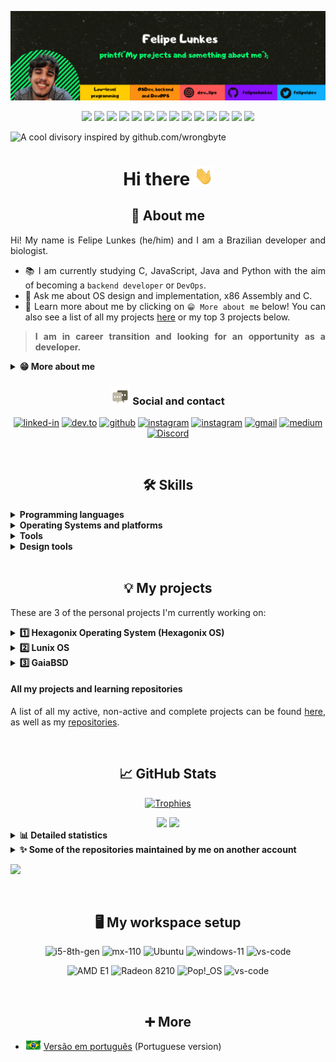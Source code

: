
[![Header](https://raw.githubusercontent.com/felipenlunkes/felipenlunkes/master/img/header.png "Header")](https://twitter.com/felipeldev/)

<div align="center">

![](https://img.shields.io/badge/OS-Linux-informational?style=flat&logo=linux&logoColor=white&color=2bbc8a)
![](https://img.shields.io/badge/OS-FreeBSD-informational?style=flat&logo=freebsd&logoColor=white&color=2bbc8a)
![](https://img.shields.io/badge/OS-macOS-informational?style=flat&logo=macos&logoColor=white&color=2bbc8a)
![](https://img.shields.io/badge/OS-Windows-informational?style=flat&logo=windows&logoColor=white&color=2bbc8a)
![](https://img.shields.io/badge/Code-Make-informational?style=flat&logo=cmake&logoColor=white&color=2bbc8a)
![](https://img.shields.io/badge/Code-Assembly-informational?style=flat&logo=assembly&logoColor=white&color=2bbc8a)
![](https://img.shields.io/badge/Code-C-informational?style=flat&logo=c&logoColor=white&color=2bbc8a)
![](https://img.shields.io/badge/Code-Java-informational?style=flat&logo=java&logoColor=white&color=2bbc8a)
![](https://img.shields.io/badge/Code-VisualBasic-informational?style=flat&logo=.net&logoColor=white&color=2bbc8a)
![](https://img.shields.io/badge/Code-Python-informational?style=flat&logo=python&logoColor=white&color=2bbc8a)
![](https://img.shields.io/badge/Code-Markdown-informational?style=flat&logo=markdown&logoColor=white&color=2bbc8a)
![](https://img.shields.io/badge/Code-MySQL-informational?style=flat&logo=mysql&logoColor=white&color=2bbc8a)
![](https://img.shields.io/badge/Shell-Bash-informational?style=flat&logo=gnu-bash&logoColor=white&color=2bbc8a)
![](https://img.shields.io/badge/Arduino-Arduino-informational?style=flat&logo=arduino&logoColor=white&color=2bbc8a)

</div>

![A cool divisory inspired by github.com/wrongbyte](https://i.imgur.com/waxVImv.png)

<div align="center">

# Hi there <img src="https://raw.githubusercontent.com/felipenlunkes/felipenlunkes/master/img/wave.gif" width="30px" height="30px" />

## 💁 About me

</div>
    
<div align="justify">

Hi! My name is Felipe Lunkes (he/him) and I am a Brazilian developer and biologist.

* 📚 I am currently studying C, JavaScript, Java and Python with the aim of becoming a `backend developer` or `DevOps`.
* 🌱 Ask me about OS design and implementation, x86 Assembly and C.
* 🔎 Learn more about me by clicking on `😁 More about me` below! You can also see a list of all my projects [here](PROJECTS.md) or my top 3 projects below.

> **I am in career transition and looking for an opportunity as a developer.**

</div>

<details title="More about me" align='left'>
<br>
<summary align='left'><strong>😁 More about me</strong></summary>

<div align="justify">

<details title="My trajectory" align='left'>
<br>
<summary align='left'><strong>⏳️ My trajectory</strong></summary>

<div align="justify">

My life as a developer started at age 2, when I was introduced to a computer. Later, at age 15, I decided to take a technical course in computer science, which made me fall in love with programming. In this course I learned some languages ​​and learned the basis to seek to learn others on my own.

Also at that time, operating systems aroused a great interest in me. I started using Ubuntu as my main operating system and soon became interested in trying to develop one from scratch. In 2012, I started to develop an operating system based on `Linux from Scratch` tutorials, called Netuno SO. I learned a lot about organizing an operating system, maintaining and operating a Unix-like system, creating and maintaining makefiles and compiling packages, which allowed me to gain a lot of experience in administering a Linux system. This project also ignited my passion for Unix systems even more, which led me to research, study and try to develop an operating system on my own, focusing on a Unix-like model. I started to create projects derived from free operating systems, to learn more about how they work and start my own project.

I'm a loyal open source user and all my projects have been released with some free license (mostly BSD). I am passionate about the design and implementation of operating systems, as well as their administration. I created and maintain a simple and free operating system, for educational purposes, which can be found in my [projects](PROJECTS.en.md). This operating system project stems from my fascination with Unix systems and a desire to better understand how an operating system works and is organized. This project is open to new ideas and collaborations!

</div>

</details>

<details title="My experiences" align='left'>
<br>
<summary align='left'><strong>💻 My experiences</strong></summary>

<div align="justify">

Today, I have experience in C, x86 Assembly, Java, Pascal, Basic, Visual Basic (.NET) and Python.

</div>

</details>

<details title="Languages" align='left'>
<br>
<summary align='left'><strong>:sparkles: Languages</strong></summary>

<div align="justify">

| Language      | Proficiency     |
|:-------------:|:---------------:|
| Portuguese    | Fluent (native) |
| English       | Advanced (C1)   |
| Espanish      | Intermediary    |

</details>

<details title="My academic background" align='left'>
<br>
<summary align='left'><strong>📚 My academic background</strong></summary>

<div align="justify">

I am a computer technician and graduated with a bachelor's degree in Biological Sciences from the Federal University of Minas Gerais (UFMG).

During high school, I worked as a computer instructor for all ages, along with the federal government program Telecentros.BR.

</div>

</details>

### <img src="https://c.tenor.com/GocCvG7hs78AAAAi/rocket-joypixels.gif" width="30px" height="30px" /> Fun facts about me

<div align="justify">

* 💻 x86 Assembly is my favorite language and I practice a lot in my free time.
* 🧬 I am a biologist with experience in molecular biology.
* 📕 I'm very interested in the history of computing, especially the history of Unix and derivatives.
* 📀 I have a virtual collection of operating systems (installation media).
* 🌌 I am fascinated with Unix systems and have used at least once almost every system known to man. I really enjoy researching more about the history and organization and trying to implement the model in Hexagonix (my personal project).

</div>

### 🤓 My interests  

<div align="justify">

* 🌱 I am currently learning more about JavaScript, Java, HTML/CSS and Python.
* 👯 I’m looking to collaborate on operating systems, open source and commercial projects (backend and DevOps).
* 🤔 I’m looking for help with Hexagonix/Andromeda and Lunix OS operating system development.
* ❤️ I'm currently learning more and practicing x86 Assembly and C, baremetal development and operating system implementation (Hexagonix OS and Lunix OS). Yes, that's my hobby! In my free time, look for me and you will find me doing this!

</div>

</details>

<!--
- 📫 How to reach me: [@felipeldev on Twitter](https://twitter.com/felipeldev), [@dev_lipe on Instagram](https://instagram.com/dev_lipe) or felipemiguel_nery@hotmail.com
-->

<div align="center">

### <img src="https://raw.githubusercontent.com/felipenlunkes/felipenlunkes/master/img/message.gif" width="30px" height="30px" /> Social and contact

</div>

<div align="center">

[![linked-in](https://img.shields.io/badge/LinkedIn-0077B5?style=for-the-badge&logo=LinkedIn&logoColor=white)](https://www.linkedin.com/in/felipelunkes/)
[![dev.to](https://img.shields.io/badge/Dev.to-0A0A0A?style=for-the-badge&logo=DevdotTo&logoColor=white)](https://dev.to/felipenlunkes)
[![github](https://img.shields.io/badge/GitHub-000000?style=for-the-badge&logo=GitHub&logoColor=white)](https://github.com/felipenlunkes)
[![instagram](https://img.shields.io/badge/Instagram-E4405F?style=for-the-badge&logo=instagram&logoColor=white)](https://www.instagram.com/dev_lipe/)
[![instagram](https://img.shields.io/badge/Twitter-0077B5?style=for-the-badge&logo=Twitter&logoColor=white)](https://www.twitter.com/felipeldev/)
[![gmail](https://img.shields.io/badge/Gmail-D14836?style=for-the-badge&logo=gmail&logoColor=white)](mailto:felipenldev@gmail.com)
[![medium](https://img.shields.io/badge/Medium-12100E?style=for-the-badge&logo=medium&logoColor=white)](https://medium.com/@felipeldev)
[![Discord](https://img.shields.io/badge/Discord-7289DA?style=for-the-badge&logo=discord&logoColor=white)](http://discordapp.com/users/liperdeu#7702)

</div>

<!-- Vai funcionar como <hr> -->

<img src="https://i.imgur.com/waxVImv.png" width="100%" height="2px" />

<div align="center">

## 🛠️ Skills

</div>

<details title="Languages" align='left'>
<br>
<summary align='left'><strong>Programming languages</strong></summary>

<div align="center">

![assembly](https://img.shields.io/badge/Assembly-F57842?style=for-the-badge&logo=assembly&logoColor=white)
![c](https://img.shields.io/badge/C-F5b342?style=for-the-badge&logo=c&logoColor=white)
![java](https://img.shields.io/badge/Java-ED8B00?style=for-the-badge&logo=java&logoColor=white)
![visualbasic](https://img.shields.io/badge/VisualBasic-5334ED?style=for-the-badge&logo=.net&logoColor=white)
![python](https://img.shields.io/badge/Python-8419D1?style=for-the-badge&logo=python&logoColor=white)
![bash](https://img.shields.io/badge/Shell_Script-118515?style=for-the-badge&logo=gnu-bash&logoColor=white)
![make](https://img.shields.io/badge/Make-0077B5?style=for-the-badge&logo=cmake&logoColor=white)
![markdown](https://img.shields.io/badge/Markdown-000000?style=for-the-badge&logo=markdown&logoColor=white)
![mysql](https://img.shields.io/badge/MySQL-00000F?style=for-the-badge&logo=mysql&logoColor=white)

</div>

</details>

<details title="Operating Systems and platforms" align='left'>
<br>
<summary align='left'><strong>Operating Systems and platforms</strong></summary>

#### MS-DOS and Windows 

<div align="left">

![msdos](https://img.shields.io/badge/DOS-MS_DOS-DE2218?style=for-the-badge&logo=dos&logoColor=white)
![windows-dos](https://img.shields.io/badge/Windows_DOS-0078D6?style=for-the-badge&logo=windows-95&logoColor=white)
![windows](https://img.shields.io/badge/Windows_NT-0078D6?style=for-the-badge&logo=windows&logoColor=white)

</div>

#### Linux

<div align="left">

![linux](https://img.shields.io/badge/Linux-470137?style=for-the-badge&logo=linux&logoColor=white)
![Arch](https://img.shields.io/badge/Arch_Linux-1793D1?style=for-the-badge&logo=arch-linux&logoColor=white)
![Debian](https://img.shields.io/badge/Debian-A81D33?style=for-the-badge&logo=debian&logoColor=white)
![Fedora](https://img.shields.io/badge/Fedora-294172?style=for-the-badge&logo=fedora&logoColor=white)
![Gentoo](https://img.shields.io/badge/Gentoo-54487A?style=for-the-badge&logo=gentoo&logoColor=white)
![Kali](https://img.shields.io/badge/Kali_Linux-557C94?style=for-the-badge&logo=kali-linux&logoColor=white)
![Pop](https://img.shields.io/badge/Pop!_OS-48B9C7?style=for-the-badge&logo=Pop!_OS&logoColor=white)
![Suse](https://img.shields.io/badge/SUSE-0C322C?style=for-the-badge&logo=SUSE&logoColor=white)
![Ubuntu](https://img.shields.io/badge/Ubuntu-E95420?style=for-the-badge&logo=ubuntu&logoColor=white)

</div>

#### BSD and Unix

<div align="left">

![macOS](https://img.shields.io/badge/macos-000000?style=for-the-badge&logo=apple&logoColor=white)
![freeBSD](https://img.shields.io/badge/freeBSD-DE2218?style=for-the-badge&logo=freebsd&logoColor=white)

#### Other OS

![ReactOS](https://img.shields.io/badge/react%20os-0088CC?style=for-the-badge&logo=reactos&logoColor=white)

#### Platforms

![arduino](https://img.shields.io/badge/Arduino-E4405F?style=for-the-badge&logo=arduino&logoColor=white)

</div>

</details>

<details title="Tools" align='left'>
<br>
<summary align='left'><strong>Tools</strong></summary>

<div align="center">

![vs-code](https://img.shields.io/badge/VS_Code-007ACC?style=for-the-badge&logo=Visual-Studio-Code&logoColor=white)
![github](https://img.shields.io/badge/GitHub-8117EB?style=for-the-badge&logo=github&logoColor=white)
![qemu](https://img.shields.io/badge/Qemu-0A0A0A?style=for-the-badge&logo=qemu&logoColor=white)
![virtualbox](https://img.shields.io/badge/VirtualBox-118515?style=for-the-badge&logo=virtualbox&logoColor=white)
![arduino_IDE](https://img.shields.io/badge/Arduino_IDE-00979D?style=for-the-badge&logo=arduino&logoColor=white)
![visualstudio](https://img.shields.io/badge/Visual_Studio-5C2D91?style=for-the-badge&logo=visual%20studio&logoColor=white)
![gnu_bash](https://img.shields.io/badge/GNU%20Bash-4EAA25?style=for-the-badge&logo=GNU%20Bash&logoColor=white)
![windows_terminal](https://img.shields.io/badge/windows%20terminal-4D4D4D?style=for-the-badge&logo=windows%20terminal&logoColor=white)
![Git](https://img.shields.io/badge/GIT-E44C30?style=for-the-badge&logo=git&logoColor=white)

</div>

</details>

<details title="Design tools" align='left'>
<br>
<summary align='left'><strong>Design tools</strong></summary>

<div align="center">

![canva](https://img.shields.io/badge/Canva-F28A22?style=for-the-badge&logo=canva&logoColor=white)
![gimp](https://img.shields.io/badge/Gimp-139176?style=for-the-badge&logo=gimp&logoColor=white)
![creative_cloud](https://img.shields.io/badge/Adobe%20Creative%20Cloud-DA1F26?style=for-the-badge&logo=Adobe%20Creative%20Cloud&logoColor=white)

</div>

</details>

<!-- Vai funcionar como <hr> -->

<img src="https://i.imgur.com/waxVImv.png" width="100%" height="2px" />

<div align="center">

## 💡 My projects  

</div>

These are 3 of the personal projects I'm currently working on:

<details title="1️⃣ Hexagonix Operating System (Hexagonix OS)" align='left'>
<br>
<summary align='left'><strong>1️⃣ Hexagonix Operating System (Hexagonix OS)</strong></summary>
    
<p align='center'>
<a href="https://github.com/hexagonix"><img height="150" src="https://github.com/hexagonix/Doc/blob/main/Img/Hexagonix.png"></a>&nbsp;&nbsp;
</p>

<div align="justify">

I am the creator and, so far, the sole developer of `Hexagonix`, an operating system developed entirely from scratch in `x86 Assembly` that takes a lot of inspiration from Unix systems, even if I don't have any of these codes. The biggest inspiration for development was to create a system similar to FreeBSD and Linux, while allowing me to learn more about how an operating system works and about hardware. In the last seven years of development, I have made some advances with Hexagonix, such as developing a stable kernel with graphics, disk and FAT16B file system support, as well as porting the `flat assembler` to run on top of Hexagonix, making it `self-hosting`. I also developed an IDE that allows the development of applications on top of Hexagonix and for Hexagonix. Now, the complete system code, including the `kernel`, `utilities` and `APIs`, has been released as free software under a `BSD license`, allowing interested parties to participate in this project and expand it or just to study more about the organization of an operating system, Assembly or hardware.

The project is maintained in separate repositories under a unique user. You can find the repositories and get more information about the project [here](https://github.com/hexagonix/).

</div>

</details>

<details title="2️⃣ Lunix OS" align='left'>
<br>
<summary align='left'><strong>2️⃣ Lunix OS</strong></summary>
    
<p align='center'>
<a href="https://github.com/felipenlunkes/lunix"><img height="100" src="https://github.com/felipenlunkes/lunix/blob/main/Doc/header.gif"></a>&nbsp;&nbsp;
</p>

<div align="justify">

[Lunix](https://github.com/felipenlunkes/Lunix) is a new operating system developed in C for the x86 architecture. It is in an early (very early) stage of development.

</div>

</details>

<details title="3️⃣ GaiaBSD" align='left'>
<br>
<summary align='left'><strong>3️⃣ GaiaBSD</strong></summary>

<p align='center'>
<a href="https://github.com/felipenlunkes/GaiaBSD"><img height="150" src="https://github.com/simple-icons/simple-icons/blob/develop/icons/freebsd.svg"></a>&nbsp;&nbsp;
</p>

<div align="justify">

GaiaBSD is a fork of FreeBSD aimed at studying more about Unix systems and trying to develop a more user-friendly distribution based on the robustness of FreeBSD.

</div>

</details>

#### All my projects and learning repositories

<div align="justify">

A list of all my active, non-active and complete projects can be found [here](PROJECTS.md), as well as my [repositories](https://github.com/felipenlunkes?tab=repositories).

</div>

<!-- Vai funcionar como <hr> -->

<img src="https://i.imgur.com/waxVImv.png" width="100%" height="2px" />

<div align="center">

## 📈 GitHub Stats

</div>

<div align="center">

[![Trophies](https://github-profile-trophy.vercel.app/?username=felipenlunkes&row=1&column=6&margin-h=8&theme=darkhub&count_private=true&margin-w=15&no-frame=true)](https://github.com/felipenlunkes)

<img height="180em" src="https://github-readme-stats.vercel.app/api?username=felipenlunkes&show_icons=true&theme=tokyonight&bg_color=0D1117&show_icons=true&hide_border=false&count_private=true&">

<img height="180em" src="https://github-readme-stats.vercel.app/api/top-langs/?username=felipenlunkes&theme=tokyonight&layout=compact&bg_color=0D1117">

<br>

</div>

<details title="Detailed statistics" align='left'>
<br>
<summary align='left'><strong>📊 Detailed statistics</strong></summary>

<div align="center">

<img height="160em" src="https://github-profile-summary-cards.vercel.app/api/cards/profile-details?username=felipenlunkes&theme=tokyonight">

<img height="160em" src="https://github-readme-streak-stats.herokuapp.com/?user=felipenlunkes&theme=tokyonight">

<img height="180em" src="https://activity-graph.herokuapp.com/graph?username=felipenlunkes&count_private=true&hide_border=false&theme=tokyonight">

</div>

</details>

<details title="Some of the repositories maintained by me on another account" align='left'>
<br>
<summary align='left'><strong>✨️ Some of the repositories maintained by me on another account</strong></summary>

<div align="justify">

> The repositories below were created and maintained by me, hosted in other specific project or `organization` accounts (like [Hexagonix](https://github.com/hexagonix), for example):

</div>

<div align="center">
     
[![Hexagon Kernel](https://github-readme-stats.vercel.app/api/pin/?username=Hexagonix&repo=Hexagon&theme=dark)](https://github.com/hexagonix/Hexagon)
[![HBoot](https://github-readme-stats.vercel.app/api/pin/?username=Hexagonix&repo=HBoot&theme=dark)](https://github.com/hexagonix/Hboot)
[![Unix-Apps](https://github-readme-stats.vercel.app/api/pin/?username=Hexagonix&repo=unix-apps&theme=dark)](https://github.com/hexagonix/unix-apps)
[![fasmX](https://github-readme-stats.vercel.app/api/pin/?username=Hexagonix&repo=fasmx&theme=dark)](https://github.com/hexagonix/fasmx)

</div>
    
</details>

 <!-- Aqui, as visitas ao meu perfil -->

![](https://komarev.com/ghpvc/?username=felipenlunkes&color=F57842&label=GitHub+profile+views&style=for-the-badge)
    
<!-- Vai funcionar como <hr> -->

<img src="https://i.imgur.com/waxVImv.png" width="100%" height="2px" />

<div align="center">

## 🖥️ My workspace setup

</div>

<div align="center">

![i5-8th-gen](https://img.shields.io/badge/Intel-Core_i5_8th-0071C5?style=for-the-badge&logo=intel&logoColor=white)
![mx-110](https://img.shields.io/badge/NVIDIA-MX110-76B900?style=for-the-badge&logo=nvidia&logoColor=white)
![Ubuntu](https://img.shields.io/badge/Ubuntu-E95420?style=for-the-badge&logo=ubuntu&logoColor=white)
![windows-11](https://img.shields.io/badge/Windows_11-0078D6?style=for-the-badge&logo=microsoft&logoColor=white)
![vs-code](https://img.shields.io/badge/VS_Code-007ACC?style=for-the-badge&logo=Visual-Studio-Code&logoColor=white)

![AMD E1](https://img.shields.io/badge/AMD-E1-ED1C24?style=for-the-badge&logo=amd&logoColor=white)
![Radeon 8210](https://img.shields.io/badge/AMD-Radeon_HD_8210-ED1C24?style=for-the-badge&logo=amd&logoColor=white)
![Pop!_OS](https://img.shields.io/badge/Pop!_OS-48B9C7?style=for-the-badge&logo=Pop!_OS&logoColor=white)
![vs-code](https://img.shields.io/badge/VS_Code-007ACC?style=for-the-badge&logo=Visual-Studio-Code&logoColor=white)

</div>

<!-- Vai funcionar como <hr> -->

<img src="https://i.imgur.com/waxVImv.png" width="100%" height="2px" />

<div align="center">
    
## ➕️ More

</div>

<div align="justify">
    
* <img src="https://raw.githubusercontent.com/felipenlunkes/felipenlunkes/master/img/Brasil.gif" width="25px" height="15px" /> [Versão em português](README.pt.md) (Portuguese version)

</div>    
